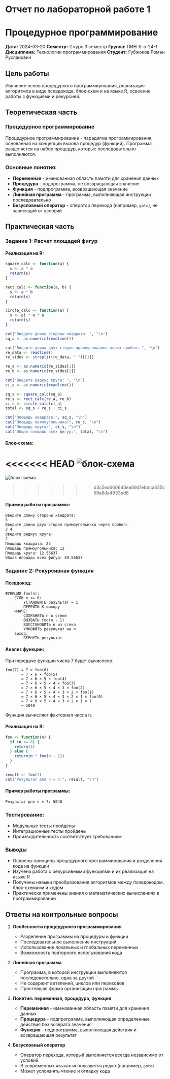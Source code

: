 # Отчет по лабораторной работе 1
# Процедурное программирование

**Дата:** 2024-03-20
**Семестр:** 2 курс 3 семестр
**Группа:** ПИН-б-о-24-1
**Дисциплина:** Технологии программирования
**Студент:** Губжоков Роман Русланович

## Цель работы
Изучение основ процедурного программирования, реализация алгоритмов в виде псевдокода, блок-схем и на языке R, освоение работы с функциями и рекурсией.

## Теоретическая часть

### Процедурное программирование
Процедурное программирование - парадигма программирования, основанная на концепции вызова процедур (функций). Программа разделяется на набор процедур, которые последовательно выполняются.

### Основные понятия:
- **Переменная** - именованная область памяти для хранения данных
- **Процедура** - подпрограмма, не возвращающая значение
- **Функция** - подпрограмма, возвращающая значение
- **Линейная программа** - программа, выполняющая инструкции последовательно
- **Безусловный оператор** - оператор перехода (например, `goto`), не зависящий от условий

## Практическая часть

### Задание 1: Расчет площадей фигур

#### Реализация на R:
```r
square_calc <- function(a) {
  s <- a * a
  return(s)
}

rect_calc <- function(a, b) {
  s <- a * b
  return(s)
}

circle_calc <- function(a) {
  s <- pi * a * a
  return(s)
}

cat("Введите длину стороны квадрата: ", "\n")
sq_a <- as.numeric(readline())

cat("Введите длины двух сторон прямоугольника через пробел: ", "\n")
re_data <- readline()
re_sides <- strsplit(re_data, " ")[[1]]

re_a <- as.numeric(re_sides[1])
re_b <- as.numeric(re_sides[2])

cat("Введите радиус круга: ", "\n")
ci_a <- as.numeric(readline())

sq_s <- square_calc(sq_a)
re_s <- rect_calc(re_a, re_b)
ci_s <- circle_calc(ci_a)
total <- sq_s + re_s + ci_s

cat("Площадь квадрата:", sq_s, "\n")
cat("Площадь прямоугольника:", re_s, "\n")
cat("Площадь круга:", ci_s, "\n")
cat("Общая площадь всех фигур:", total, "\n")
```
#### Блок-схема:

<<<<<<< HEAD
![блок-схема](./diagram.png)
=======
![блок-схема](.../Диаграмма%20без%20названия.drawio.png)
>>>>>>> b3c5ea660643ea09d1ebdca655c59a8da4933ed6

#### Пример работы программы:
```bash
Введите длину стороны квадрата: 
5
Введите длины двух сторон прямоугольника через пробел: 
3 4
Введите радиус круга: 
2
Площадь квадрата: 25 
Площадь прямоугольника: 12 
Площадь круга: 12.56637 
Общая площадь всех фигур: 49.56637 
```

### Задание 2: Рекурсивная функция

#### Псевдокод:
```text
ФУНКЦИЯ foo(n):
    ЕСЛИ n <= 0:
        УСТАНОВИТЬ результат = 1
        ПЕРЕЙТИ К выходу
    ИНАЧЕ:
        СОХРАНИТЬ n в стеке
        ВЫЗВАТЬ foo(n - 1)
        ВОССТАНОВИТЬ n из стека
        УМНОЖИТЬ результат на n
    выход:
        ВЕРНУТЬ результат
```
#### Анализ функции:
При передаче функции числа 7 будет вычислено:
```text
foo(7) = 7 × foo(6)
       = 7 × 6 × foo(5)
       = 7 × 6 × 5 × foo(4)
       = 7 × 6 × 5 × 4 × foo(3)
       = 7 × 6 × 5 × 4 × 3 × foo(2)
       = 7 × 6 × 5 × 4 × 3 × 2 × foo(1)
       = 7 × 6 × 5 × 4 × 3 × 2 × 1 × foo(0)
       = 7 × 6 × 5 × 4 × 3 × 2 × 1 × 1
       = 5040
```
Функция вычисляет факториал числа n.
#### Реализация на R:
```r
foo <- function(n) {
  if (n <= 0) {
    return(1)
  } else {
    return(n * foo(n - 1))
  }
}

result <- foo(7)
cat("Результат для n = 7:", result, "\n")
```

#### Пример работы программы:
```bash
Результат для n = 7: 5040
```

### Тестирование:
- Модульные тесты пройдены
- Интеграционные тесты пройдены
- Производительность соответствует требованиям

### Выводы
- Освоены принципы процедурного программирования и разделения кода на функции
- Изучена работа с рекурсивными функциями и их реализация на языке R
- Получены навыки преобразования алгоритмов между псевдокодом, блок-схемами и кодом
- Практически применены знания о математических вычислениях в программировании

## Ответы на контрольные вопросы

1. **Особенности процедурного программирования**
   - Разделение программы на процедуры и функции
   - Последовательное выполнение инструкций
   - Использование локальных и глобальных переменных
   - Возможность повторного использования кода

2. **Линейная программа**
   - Программа, в которой инструкции выполняются последовательно, одна за другой
   - Не содержит ветвлений, циклов или переходов
   - Простейшая форма организации программы

3. **Понятия: переменная, процедура, функция**
   - **Переменная** - именованная область памяти для хранения данных
   - **Процедура** - подпрограмма, выполняющая определенные действия без возврата значения
   - **Функция** - подпрограмма, выполняющая действия и возвращающая результат

4. **Безусловный оператор**
   - Оператор перехода, который выполняется всегда независимо от условий
   - В современных языках используется редко (например, `goto`)
   - Может усложнять чтение и отладку кода

